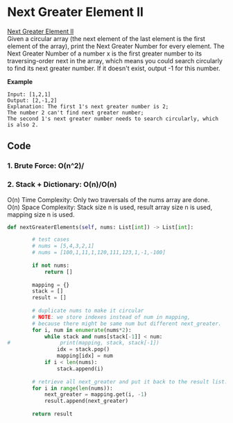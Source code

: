 # Next Greater Element II

[Next Greater Element II](https://leetcode.com/problems/next-greater-element-ii/)  
Given a circular array \(the next element of the last element is the first element of the array\), print the Next Greater Number for every element. The Next Greater Number of a number x is the first greater number to its traversing-order next in the array, which means you could search circularly to find its next greater number. If it doesn't exist, output -1 for this number.

**Example**

```text
Input: [1,2,1]
Output: [2,-1,2]
Explanation: The first 1's next greater number is 2; 
The number 2 can't find next greater number; 
The second 1's next greater number needs to search circularly, which is also 2.
```

  


## Code

### 1. Brute Force: O\(n^2\)/

### 2. Stack + Dictionary: O\(n\)/O\(n\) 

O\(n\) Time Complexity: Only two traversals of the nums array are done.   
O\(n\) Space Complexity: Stack size n is used, result array size n is used, mapping size n is used.  

```python
def nextGreaterElements(self, nums: List[int]) -> List[int]:

        # test cases
        # nums = [5,4,3,2,1]
        # nums = [100,1,11,1,120,111,123,1,-1,-100]
        
        if not nums:
            return []
        
        mapping = {}
        stack = []
        result = []
                
        # duplicate nums to make it circular
        # NOTE: we store indexes instead of num in mapping, 
        # because there might be same num but different next_greater.
        for i, num in enumerate(nums*2): 
            while stack and nums[stack[-1]] < num:
#                print(mapping, stack, stack[-1])
                idx = stack.pop()
                mapping[idx] = num
            if i < len(nums):
                stack.append(i)
        
        # retrieve all next_greater and put it back to the result list.
        for i in range(len(nums)):
            next_greater = mapping.get(i, -1)
            result.append(next_greater)
        
        return result
```


